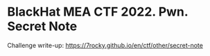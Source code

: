 # BlackHat MEA CTF 2022. Pwn. Secret Note

Challenge write-up: https://7rocky.github.io/en/ctf/other/secret-note
